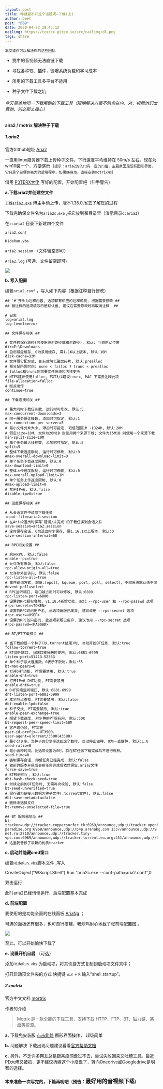 ```yaml
---
layout: post
title: 咋就避不开这个话题呢—下载(上)
author: beet
post: "@3@"
date: 2020-04-22 18:45:12
nailimg: https://tcxzcc.gitee.io/src/nailimg/dl.png
tags: share
---
```




<code>本文或许可以解决你的这些困扰</code>

- 挑中的音视频无法直链下载

- 寻找各种软、插件，徒增系统负载和学习成本

- 所用的下载工具多平台不适用

- 种子文件下载之坑

###### 今天简单地叨一下我用到的下载工具（短期解决方案不包含在内，对，折腾他们太费劲，何必那么操心）

#### aira2 / motrix 解决种子下载

##### 1.aria2
官方Github地址 [Aria2](https://github.com/aria2/aria2)

一直用linux服务器下载上传种子文件，下行速度平均维持在 50m/s 左右。现在为win10装一个，方便演示（<code>提示：aria2的入门有一定的门槛，主要原因是没有图形界面，它只是个轻便但强大的后端程序。如果嫌麻烦，直接安装motrix吧</code>）

借用  [P3TERX大佬](https://p3terx.com/archives/use-aria2-under-windows.html) 写好的配置，开始配置吧（伸手警告）



**a.下载aria2并创建空文件**



[<code>下载aria2.exe</code>](https://pan.beetcb.com/?/aria2c.exe) 博主手动上传，版本1.35.0,省去了解压的过程

下载完确保文件名为<code>aria2c.exe</code> ,把它放到某目录里（演示目录<code>c:aria2</code>）

在<code>c:aria2</code> 目录下新建四个文件

<code>aria2.conf</code>

<code>HideRun.vbs</code>

<code>aria2.session</code> （文件留空即可）

<code>Aria2.log</code> (可选、文件留空即可)

![](https://cdn.jsdelivr.net/gh/beetcb/pic/4.0.png)



**b. 写入配置**



编辑<code>aria2.conf</code> ，写入如下内容（根据注释自行修改）

``` properties
## '#'开头为注释内容, 选项都有相应的注释说明, 根据需要修改 ##
## 被注释的选项填写的是默认值, 建议在需要修改时再取消注释  ##

# 日志
log=aria2.log
log-level=error

## 文件保存相关 ##

# 文件的保存路径(可使用绝对路径或相对路径), 默认: 当前启动位置
dir=E:\Downloads
# 启用磁盘缓存, 0为禁用缓存, 需1.16以上版本, 默认:16M
disk-cache=32M
# 文件预分配方式, 能有效降低磁盘碎片, 默认:prealloc
# 预分配所需时间: none < falloc ? trunc < prealloc
# falloc和trunc则需要文件系统和内核支持
# NTFS建议使用falloc, EXT3/4建议trunc, MAC 下需要注释此项
file-allocation=falloc
# 断点续传
continue=true

## 下载连接相关 ##

# 最大同时下载任务数, 运行时可修改, 默认:5
max-concurrent-downloads=3
# 同一服务器连接数, 添加时可指定, 默认:1
max-connection-per-server=5
# 最小文件分片大小, 添加时可指定, 取值范围1M -1024M, 默认:20M
# 假定size=10M, 文件为20MiB 则使用两个来源下载; 文件为15MiB 则使用一个来源下载
min-split-size=10M
# 单个任务最大线程数, 添加时可指定, 默认:5
split=5
# 整体下载速度限制, 运行时可修改, 默认:0
#max-overall-download-limit=0
# 单个任务下载速度限制, 默认:0
max-download-limit=0
# 整体上传速度限制, 运行时可修改, 默认:0
max-overall-upload-limit=1M
# 单个任务上传速度限制, 默认:0
#max-upload-limit=0
# 禁用IPv6, 默认:false
disable-ipv6=true

## 进度保存相关 ##

# 从会话文件中读取下载任务
input-file=aria2.session
# 在Aria2退出时保存`错误/未完成`的下载任务到会话文件
save-session=aria2.session
# 定时保存会话, 0为退出时才保存, 需1.16.1以上版本, 默认:0
save-session-interval=60

## RPC相关设置 ##

# 启用RPC, 默认:false
enable-rpc=true
# 允许所有来源, 默认:false
rpc-allow-origin-all=true
# 允许非外部访问, 默认:false
rpc-listen-all=true
# 事件轮询方式, 取值:[epoll, kqueue, port, poll, select], 不同系统默认值不同
#event-poll=select
# RPC监听端口, 端口被占用时可以修改, 默认:6800
rpc-listen-port=6800
# 设置的RPC授权令牌, v1.18.4新增功能, 取代 --rpc-user 和 --rpc-passwd 选项
#rpc-secret=<TOKEN>
# 设置的RPC访问用户名, 此选项新版已废弃, 建议改用 --rpc-secret 选项
#rpc-user=<USER>
# 设置的RPC访问密码, 此选项新版已废弃, 建议改用 --rpc-secret 选项
#rpc-passwd=<PASSWD>

## BT/PT下载相关 ##

# 当下载的是一个种子(以.torrent结尾)时, 自动开始BT任务, 默认:true
follow-torrent=true
# BT监听端口, 当端口被屏蔽时使用, 默认:6881-6999
listen-port=51413-52333
# 单个种子最大连接数，0表示不限制，默认:55
bt-max-peers=0
# 打开DHT功能, PT需要禁用, 默认:true
enable-dht=true
# 打开IPv6 DHT功能, PT需要禁用
enable-dht6=true
# DHT网络监听端口, 默认:6881-6999
dht-listen-port=6881-6999
# 本地节点查找, PT需要禁用, 默认:false
#bt-enable-lpd=false
# 种子交换, PT需要禁用, 默认:true
enable-peer-exchange=true
# 期望下载速度, 对少种的PT很有用, 默认:50K
bt-request-peer-speed-limit=50M
# 客户端伪装, PT需要
peer-id-prefix=-UT3500-
user-agent=uTorrent/3500(43580)
# 最小分享率。当种子的分享率达到这个数时, 自动停止做种, 0为一直做种, 默认:1.0
seed-ratio=0
# 最小做种时间。此选项设置为0时，将在BT任务下载完成后不进行做种。
seed-time=0
# 强制保存会话, 即使任务已经完成, 默认:false
# 较新的版本开启后会在任务完成后依然保留.aria2文件
force-save=true
# BT校验相关, 默认:true
#bt-hash-check-seed=true
# 继续之前的BT任务时, 无需再次校验, 默认:false
bt-seed-unverified=true
# 保存磁力链接元数据为种子文件(.torrent文件), 默认:false
#bt-save-metadata=false
# 删除未选择文件
bt-remove-unselected-file=true

## BT 服务器地址 ##
bt-tracker=udp://tracker.coppersurfer.tk:6969/announce,udp://tracker.opentrackr.org:1337/announce,udp://tracker.leechers-paradise.org:6969/announce,udp://p4p.arenabg.com:1337/announce,udp://9.rarbg.to:2710/announce,udp://9.rarbg.me:2710/announce,udp://exodus.desync.com:6969/announce,udp://open.stealth.si:80/announce,udp://tracker.sbsub.com:2710/announce,udp://tracker.cyberia.is:6969/announce,udp://retracker.lanta-net.ru:2710/announce,udp://tracker.tiny-vps.com:6969/announce,udp://tracker.torrent.eu.org:451/announce,udp://tracker.moeking.me:6969/announce,udp://tracker3.itzmx.com:6961/announce,http://tracker1.itzmx.com:8080/announce,udp://ipv4.tracker.harry.lu:80/announce,udp://bt1.archive.org:6969/announce,udp://bt2.archive.org:6969/announce,udp://zephir.monocul.us:6969/announce
# 这里我替换了最新的优质tracker
```



**c. 启动并隐藏cmd窗口** 



编辑<code>HideRun.vbs</code>脚本文件 ,写入

CreateObject("WScript.Shell").Run "aria2c.exe --conf-path=aria2.conf",0

双击运行

此时aria2已经悄悄运行，后端配置基本完成



**d. 前端配置**



我使用的是功能全面的在线面板 [AriaNg](http://ariang.mayswind.net/latest/) ；

可选的面板还有很多，也可自行搭建，我炒鸡耐心地截了张前端配置图 。

![](https://cdn.jsdelivr.net/gh/beetcb/pic/4.1.png)

至此，可以开始愉快下载了

**e. 设置开机自启** （可选）

添加<code>HideRun.vbs</code> 为启动项，将其快捷方式复制到启动项文件夹中；

打开启动项文件夹的方式 快捷键 <code>win</code> + <code>R</code> 输入“shell:startup”。





##### 2.motrix 
官方中文文档 [mortrix](https://github.com/agalwood/Motrix/blob/master/README-CN.md)

作者的介绍

> Motrix 是一款全能的下载工具，支持下载 HTTP、FTP、BT、磁力链、某盘等资源。



**a.** 下载免安装版 [点击此处](https://github.com/agalwood/Motrix/releases/download/v1.4.1/Motrix-1.4.1.exe)  图形界面操作， 超级简单

**b.** 问题解决
下载出现问题建议看看[官方帮助文档](https://www.yuque.com/moapp/help)

**c.** 另外，不乏许多网友总是跟某度网盘过不去，尝试失败回来又吐槽工具。最近PD大佬又被抓，更不建议折腾这个小度盘了，转向Onedrive或Googledrive是明智的选择。

#### 本来准备一次写完的，下篇再叨吧（预告：<code style="font-size:18px">最好用的音视频下载</code>）

